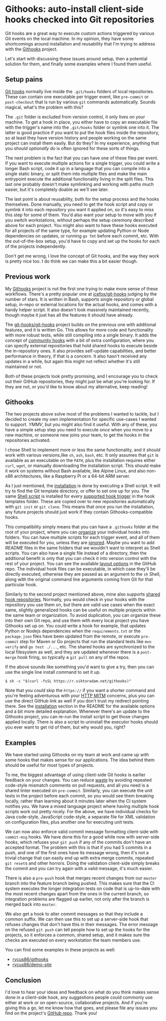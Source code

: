 # Githooks: auto-install client-side hooks checked into Git repositories

Git hooks are a great way to execute custom actions triggered by various Git events on the local machine. In my opinion, they have some shortcomings around installation and reusability that I'm trying to address with the [Githooks](https://github.com/rycus86/githooks) project.

Let's start with discussing these issues around setup, then a potential solution for them, and finally some examples where I found them useful.

## Setup pains

[Git hooks](https://git-scm.com/docs/githooks) normally live inside the `.git/hooks` folders of local repositories. These can contain one executable per trigger event, like `pre-commit` or `post-checkout` that is run by various `git` commands automatically. Sounds magical, what's the problem with this?

The `.git` folder is excluded from version control, it only lives on your machine. To get a hook in place, you either have to copy an executable file with the trigger's name into the `.git/hooks` folder or symlink one into it. The latter is good practice if you want to put the hook files inside the repository, so at least they have version history and people working on the same project can install them easily. But do they? In my experience, anything that you *should optionally* do is often ignored for these sorts of things.

The next problem is the fact that you can have one of these files per event. If you want to execute multiple actions for a single trigger, you could write a longer Bash script, code it up in a language that you can compile into a single static binary, or split them into multiple files and make the main entrypoint execute the additional functionality living in the split files. This last one probably doesn't make symlinking and working with paths much easier, but it's completely doable as we'll see later.

The last point is about reusability, both for the setup process and the hooks themselves. Done manually, you need to get the hook script and copy or symlink it into each repository you want it applied on, so it's easy to miss this step for some of them. You'd also want your setup to move with you if you switch workstations, without perhaps the setup ceremony described above for each project. You might also want to have these hooks executed for all projects of the same type, for example updating Python or Node dependencies on updates, or running `go fmt` before each commit, etc. With the out-of-the-box setup, you'd have to copy and set up the hooks for each of the projects independently.

Don't get me wrong, I love the concept of Git hooks, and the way they work is pretty nice too. I do think we can make this a bit easier though.

## Previous work

My [Githooks](https://github.com/rycus86/githooks) project is not the first one trying to make more sense of these workflows. There's a pretty popular one at [icefox/git-hooks](https://github.com/icefox/git-hooks) judging by the number of stars. It is written in Bash, supports single repository or global setup, in-repo or external locations for the actual hooks, and comes with a handy helper script. It also doesn't look massively maintained recently, though maybe it just has all the features it should have already.

The [git-hooks/git-hooks](https://github.com/git-hooks/git-hooks) project builds on the previous one with additional features, and it is written Go. This allows for more code and functionality with more robust tests, while still compiling into a single binary. It adds the concept of [community hooks](http://git-hooks.github.io/git-hooks/#community-hooks) with a bit of extra configuration, where you can specify external repositories that hold shared hooks to execute beside the in-repository ones. It also provides self-update capabilities, and better performance in theory, if that is a concern. It also hasn't received any updates in a while, but again this might not reflect whether it's still maintained or not.

Both of these projects look pretty promising, and I encourage you to check out their GitHub repositories, they might just be what you're looking for. If they are not, or you'd like to know about my alternative, keep reading!

## Githooks

The two projects above solve most of the problems I wanted to tackle, but I decided to create my own implementation for specific use-cases I wanted to support. *YMMV*, but you might also find it useful. With any of these, you have a simple setup step you need to execute _once_ when you move to a new machine, or someone new joins your team, to get the hooks in the repositories activated.

I chose Shell to implement more or less the same functionality, and it *should* work with various versions,like `sh`, `ash`, `bash`, etc. It only assumes that `git` is available as an executable on the `PATH`, plus the installation requires either `curl`, `wget`, or manually downloading the installation script. This should make it work on systems without Bash available, like Alpine Linux, and also non-x86 architectures, like a Raspberry Pi or a 64-bit ARM server.

As I just mentioned, the [installation](https://github.com/rycus86/githooks#installation) is done by executing a Shell script. It will try to find the Git template directory, or offer to set one up for you. The same [Shell script](https://github.com/rycus86/githooks/blob/master/base-template.sh) is installed for every [supported hook trigger](https://github.com/rycus86/githooks#supported-hooks) in the hook templates folder. These are copied over to new repositories automatically with `git init` or `git clone`. This means that once you run the installation, any future projects should just work if they contain Githooks-compatible hooks.

This compatibility simply means that you can have a `.githooks` folder at the root of your project, where you can [organize](https://github.com/rycus86/githooks#layout-and-options) your individual hooks into folders. You can have multiple scripts for each trigger event, and all of them will be executed for you, unless they are [ignored](https://github.com/rycus86/githooks#ignoring-files). Maybe you want to add *README* files in the same folders that we wouldn't want to interpret as Shell scripts. You can also have a single file instead of a directory, then the additional benefit is only that you can check it into version control with the rest of your project. You can see the available [layout options](https://github.com/rycus86/githooks#layout-and-options) in the GitHub repo. The individual hook files can be executable, in which case they'll be directly executed, otherwise they are passed as an argument to the `sh` Shell, along with the original command line arguments coming from Git for that particular hook.

Similarly to the second project mentioned above, mine also supports [shared hook repositories](https://github.com/rycus86/githooks#shared-hook-repositories). Normally, you would check in your hooks with the repository you use them on, but there are valid use cases when the exact same, slightly generalized hooks can be useful on multiple projects within the same team or organization. To avoid duplication, you can organize these into their own Git repo, and use them with every local project you have Githooks set up on. You could write a hook for example, that updates Python or Nodejs dependencies when the `requirements.txt` or the `package.json` files have been updated from the remote, or execute `pre-commit` step for Maven or Go projects that run the standard tests like `mvn verify` and `go test ./...`, etc. The shared hooks are synchronized to the local filesystem as well, and they are updated whenever there is a `post-merge` hook firing, so typically a `git pull` on any of the repos.

If the above sounds like something you'd want to give a try, then you can use the single line install command to set it up.

```shell
$ sh -c "$(curl -fsSL https://r.viktoradam.net/githooks)"
```

Note that you *could* skip the `https://` if you want a shorter command and you're feeling adventurous with your [HTTP MITM](https://en.wikipedia.org/wiki/Man-in-the-middle_attack) concerns, plus you can use the direct GitHub link as well if you don't trust my redirect pointing there. See the [installation](https://github.com/rycus86/githooks#installation) section in the README for the available options and a bit more detailed explanation. Whenever there's an update to the Githooks project, you can re-run the install script to get those changes applied locally. There is also a script to uninstall the executor hooks should you ever want to get rid of them, but why would you, right?

## Examples

We have started using Githooks on my team at work and came up with some hooks that makes sense for our applications. The idea behind them should be useful for most types of projects.

To me, the biggest advantage of using client-side Git hooks is earlier feedback on your changes. You can reduce [waste](https://en.wikipedia.org/wiki/Lean_software_development#Eliminate_waste) by avoiding repeated code-style mismatch comments on pull requests, and all you need is a shared linter executed on `pre-commit`. Similarly, you can execute the unit tests in the project before each commit, so you would see them breaking locally, rather than learning about it minutes later when the CI system notifies you. We have a mixed language project where having multiple hook scripts work out pretty nicely. For the above, we have individual checks for Java code-style, JavaScript code-style, a separate file for XML validation on configuration files, plus another one for executing unit tests.

We can now also enforce valid commit message formatting client-side with `commit-msg` hooks. We have done this for a good while now with server-side hooks, which refuses your `git push` if any of the commits don't have an accepted format. The problem with this is that if you had 5 commits in a push, and one of the first ones have its message wrong, then it's not a trivial change that can easily end up with extra merge commits, repeated `git reset`s and other horrors. Doing the validation client-side simply breaks the commit and you can try again with a valid message, it's much easier.

There is also a `pre-push` hook that merges recent changes from our `master` branch into the feature branch being pushed. This makes sure that the CI system executes the longer integration tests on code that is up-to-date with the most recent changes apart from the ones in the current branch, so integration problems are flagged up earlier, not only after the branch is merged back into `master`.

We also get a hook to alter commit messages so that they include a common suffix. We can then use this to set up a server-side hook that refuses changes that don't have this in their messages. The error message on the refused `git push` can tell people how to set up the hooks for the projects, so it enforces a common, shared setup, and it makes sure the checks are executed on every workstation the team members use.

You can find some examples in these projects as well:

- [rycus86/githooks](https://github.com/rycus86/githooks/tree/master/.githooks)
- [rycus86/demo-site](https://github.com/rycus86/demo-site/tree/master/.githooks)

## Conclusion

I'd love to hear your ideas and feedback on what do you think makes sense done in a client-side hook, any suggestions people could commonly use either at work or on open-source, collaborative projects. And if you're giving this a go, let me know how that goes, and please file any issues you find on the project's [GitHub repo](https://github.com/rycus86/githooks). Thank you!
